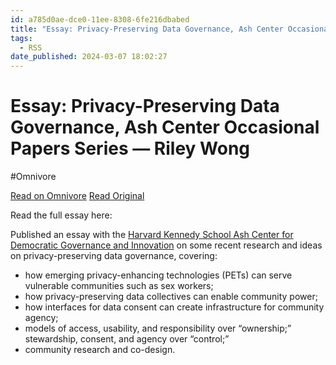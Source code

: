 ```yaml
---
id: a785d0ae-dce0-11ee-8308-6fe216dbabed
title: "Essay: Privacy-Preserving Data Governance, Ash Center Occasional Papers Series — Riley Wong"
tags:
  - RSS
date_published: 2024-03-07 18:02:27
---
```


# Essay: Privacy-Preserving Data Governance, Ash Center Occasional Papers Series — Riley Wong
#Omnivore

[Read on Omnivore](https://omnivore.app/me/essay-privacy-preserving-data-governance-ash-center-occasional-p-18e1b6823e5)
[Read Original](https://www.rileynwong.com/blog/2024/3/7/essay-privacy-preserving-data-governance)



Read the full essay here:

Published an essay with the [Harvard Kennedy School Ash Center for Democratic Governance and Innovation](https:&#x2F;&#x2F;ash.harvard.edu&#x2F;) on some recent research and ideas on privacy-preserving data governance, covering: 

* how emerging privacy-enhancing technologies (PETs) can serve vulnerable communities such as sex workers;
* how privacy-preserving data collectives can enable community power;
* how interfaces for data consent can create infrastructure for community agency;
* models of access, usability, and responsibility over “ownership;” stewardship, consent, and agency over “control;”
* community research and co-design.